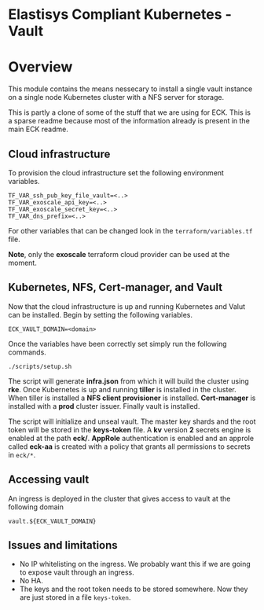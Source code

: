 Elastisys Compliant Kubernetes - Vault
======================================

# Overview

This module contains the means nessecary to install a single vault instance on a single node Kubernetes cluster with a NFS server for storage.

This is partly a clone of some of the stuff that we are using for ECK. 
This is a sparse readme because most of the information already is present in the main ECK readme. 


## Cloud infrastructure

To provision the cloud infrastructure set the following environment variables.

    TF_VAR_ssh_pub_key_file_vault=<..>
    TF_VAR_exoscale_api_key=<..>
    TF_VAR_exoscale_secret_key=<..>
    TF_VAR_dns_prefix=<..>

For other variables that can be changed look in the `terraform/variables.tf` file.

**Note**, only the **exoscale** terraform cloud provider can be used at the moment.


## Kubernetes, NFS, Cert-manager, and Vault

Now that the cloud infrastructure is up and running Kubernetes and Valut can be installed. Begin by setting the following variables.

    ECK_VAULT_DOMAIN=<domain>

Once the variables have been correctly set simply run the following commands.

    ./scripts/setup.sh

The script will generate **infra.json** from which it will build the cluster using **rke**.
Once Kubernetes is up and running **tiller** is installed in the cluster.
When tiller is installed a **NFS client provisioner** is installed.
**Cert-manager** is installed with a **prod** cluster issuer.
Finally vault is installed.

The script will initialize and unseal vault.
The master key shards and the root token will be stored in the **keys-token** file.
A **kv** version **2** secrets engine is enabled at the path **eck/**.
**AppRole** authentication is enabled and an approle called **eck-aa** is created with a policy that grants all permissions to secrets in `eck/*`.


## Accessing vault

An ingress is deployed in the cluster that gives access to vault at the following domain 

    vault.${ECK_VAULT_DOMAIN}


## Issues and limitations

- No IP whitelisting on the ingress. We probably want this if we are going to expose vault through an ingress.
- No HA.
- The keys and the root token needs to be stored somewhere. 
Now they are just stored in a file `keys-token`.
